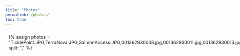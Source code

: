 ```yaml
---
title: "Photos"
permalink: /photos/
toc: true
---
```


<style>
  /* Ensure the page content is constrained */
  .page-content {
    width: 100%;
    max-width: none;
    padding: 0;
    margin: 0;
  }

  .photo-gallery-container {
    width: 100%;
    max-width: none;
    margin: auto;
    padding: 10px;
  }

  .photo-gallery {
  display: grid;
  grid-template-columns: repeat(auto-fit, minmax(300px, 1fr)); /* Increase min size */
  gap: 5px;
}
  .photo-gallery img {
  width: 100%;
  max-height: 250px; /* Prevents excessive upscaling */
  object-fit: contain;
  border-radius: 5px;
  transition: transform 0.2s;
}
  
  .photo-gallery img:hover {
    transform: scale(1.05);
  }

  /* Responsive Design */
  @media (max-width: 1200px) {
    .photo-gallery {
      grid-template-columns: repeat(3, 1fr);
    }
  }

  @media (max-width: 768px) {
    .photo-gallery {
      grid-template-columns: repeat(2, 1fr);
    }
  }

  @media (max-width: 480px) {
    .photo-gallery {
      grid-template-columns: repeat(1, 1fr);
    }
  }
</style>

<div class="photo-gallery-container">
  <div class="photo-gallery">
    {% assign photos = "TicklePoint.JPG,TerraNova.JPG,SalmonAccess.JPG,001362930008.jpg,001362930011.jpg,001362930013.jpg,001362930016.jpg,001362930028.jpg,001362930029.jpg,001362930031.jpg,001362930036.jpg,001362940001.jpg,001362940004.jpg,001362950003.jpg,001362950006.jpg,001362950007.jpg,001362950008.jpg,001362950017.jpg,001362950020.jpg,001362950022.jpg,001384340014.jpg,001384340016.jpg"| split: "," %}

    {% for photo in photos %}
      <a href="{{ '/images/filmphotos/' | append: photo | relative_url }}" target="_blank">
        <img src="{{ '/images/filmphotos/' | append: photo | relative_url }}" alt="Film Photo">
      </a>
    {% endfor %}
  </div>
</div>
